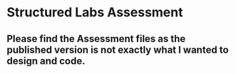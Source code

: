 # Structured Labs Assessment


## Please find the Assessment files as the published version is not exactly what I wanted to design and code.
